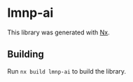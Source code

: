# lmnp-ai

This library was generated with [Nx](https://nx.dev).

## Building

Run `nx build lmnp-ai` to build the library.
